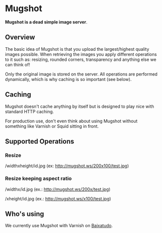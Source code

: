 Mugshot
=======

**Mugshot is a dead simple image server**.


Overview
--------

The basic idea of Mugshot is that you upload the largest/highest quality images
possible. When retrieving the images you apply different operations to it such
as: resizing, rounded corners, transparency and anything else we can think of!

Only the original image is stored on the server. All operations are performed
dynamically, which is why caching is so important (see below).


Caching
-------

Mugshot doesn't cache anything by itself but is designed to play nice with
standard HTTP caching.

For production use, don't even think about using Mugshot without something like
Varnish or Squid sitting in front.


Supported Operations
--------------------

### Resize

/widthxheight/id.jpg (ex: http://mugshot.ws/200x100/test.jpg)

### Resize keeping aspect ratio

/widthx/id.jpg (ex.: http://mugshot.ws/200x/test.jpg)

/xheight/id.jpg (ex.: http://mugshot.ws/x100/test.jpg)


Who's using
-----------

We currently use Mugshot with Varnish on [Baixatudo](http://www.baixatudo.com.br).
